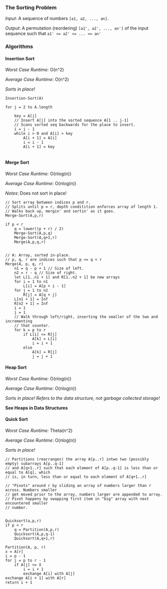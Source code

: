 ### The Sorting Problem

_Input_: A sequence of numbers `[a1, a2, ..., an]`.

_Output_: A permutation (reordering) `[a1', a2', ..., an']` of the input sequence such that `a1' <= a2' <= ... <= an'`

### Algorithms

#### Insertion Sort

_Worst Case Runtime:_ O(n^2)

_Average Case Runtime_: O(n^2)

_Sorts in place!_

```
Insertion-Sort(A)

for j = 2 to A.length

	key = A[j]
	// Insert A[j] into the sorted sequence A[1 .. j-1]
	// Scans sorted seq backwards for the place to insert.
	i = j - 1
	while i > 0 and A[i] > key
		A[i + 1] = A[i]
		i = i - 1
        A[i + 1] = key
	
```

#### Merge Sort

_Worst Case Runtime:_ O(nlog(n))

_Average Case Runtime_: O(nlog(n))

_Notes_: Does not sort in place!

```
// Sort array between indices p and r.
// Splits until p = r, depth conditition enforces array of length 1.
// Walks back up, mergin' and sortin' as it goes.
Merge-Sort(A,p,r)

if p < r
	q = lower((p + r) / 2)
	Merge-Sort(A,p,q)
	Merge-Sort(A,q+1,r)
	Merge(A,p,q,r)


// A: Array, sorted in-place.
// p, q, r are indices such that p <= q < r
Merge(A, p, q, r)
	n1 = q - p + 1 // Size of left.
	n2 = r - q // Size of right.
	let L[1..n1 + 1] and R[1..n2 + 1] be new arrays
	for i = 1 to n1
		L[i] = A[p + i - 1]
    for j = 1 to n2
    	R[j] = A[q + j]
    L[n1 + 1] = Inf
    R[n2 + 1] = Inf 
    i = 1
    j = 1
    // Walk through left/right, inserting the smaller of the two and incrementing
    // that counter.
    for k = p to r
    	if L[i] <= R[j]
    		A[k] = L[i]
    		i = i + 1
        else
        	A[k] = R[j]
        	j = j + 1
```

#### Heap Sort

_Worst Case Runtime:_ O(nlog(n))

_Average Case Runtime_: O(nlog(n))

_Sorts in place! Refers to the data structure, not garbage collected storage!_

**See Heaps in Data Structures**

#### Quick Sort

_Worst Case Runtime:_ Theta(n^2)

_Average Case Runtime_: O(nlog(n))

_Sorts in place!_

```
// Partitions (rearranges) the array A[p..r] intwo two (possibly empty) subarrays A[p..q-1]
// and A[q+1..r] such that each element of A[p..q-1] is less than or equal to A[q], which
// is, in turn, less than or equal to each element of A[q+1..r]

// "Pivots" around r by sliding an array of numbers larger than r across. Numbers smaller
// get moved prior to the array, numbers larger are appended to array.
// Pivot happens by swapping first item in "big" array with next encountered smaller 
// number.


Quicksort(a,p,r)
if p < r
	q = Partition(A,p,r)
	Quicksort(A,p,q-1)
	Quicksort(A,q+1,r)
	
Partition(A, p, r)
x = A[r]
i = p - 1
for j = p to r - 1
	if A[j] <= X
		i = i + 1
		exchange A[i] with A[j]
exchange A[i + 1] with A[r]
return i + 1
		
```











